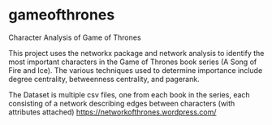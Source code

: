 # gameofthrones
Character Analysis of Game of Thrones

This project uses the networkx package and network analysis to identify the most important characters in the Game of Thrones book series (A Song of Fire and Ice). The various techniques used to determine importance include degree centrality, betweenness centrality, and pagerank. 

The Dataset is multiple csv files, one from each book in the series, each consisting of a network describing edges between characters (with attributes attached) 
https://networkofthrones.wordpress.com/ 
        
